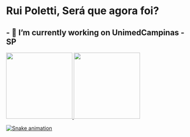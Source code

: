 # Rui Poletti, Será que agora foi?
## - 🔭 I’m currently working on UnimedCampinas - SP

<div>
<a href="https://github.com/ruipoletti28">
<img height="180em" src="https://github-readme-stats.vercel.app/api/top-langs/?username=ruipoletti28&layout=compact&langs_count=7&theme=dracula"/>
<img height="180em" src="https://github-readme-stats.vercel.app/api?username=ruipoletti28&show_icons=true&theme=dracula&include_all_commits=true&count_private=true"/>
</div>

![Snake animation](https://github.com/ruipolett28/ruipoletti28/blob/output/github-contribution-grid-snake.svg)


<!--
**ruipoletti28/ruipoletti28** is a ✨ _special_ ✨ repository because its `README.md` (this file) appears on your GitHub profile.

Here are some ideas to get you started:

- 🔭 I’m currently working on ...
- 🌱 I’m currently learning ...
- 👯 I’m looking to collaborate on ...
- 🤔 I’m looking for help with ...
- 💬 Ask me about ...
- 📫 How to reach me: ...
- 😄 Pronouns: ...
- ⚡ Fun fact: ...
-->

